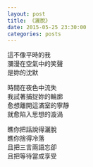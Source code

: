 ```yaml
---
layout: post
title: 《灑脫》
date: 2015-05-25 23:30:00
categories: posts
---
```


這不像平時的我  
瀰漫在空氣中的笑聲  
是妳的沈默  

時間在夜色中流失  
我試著捕捉妳的輪廓  
愈想離開這滿室的寧靜  
就愈陷入思想的漩渦  

瞧你把話說得灑脫  
瞧你捨得冷落  
且把三言兩語忘卻  
且把等待當成享受  

